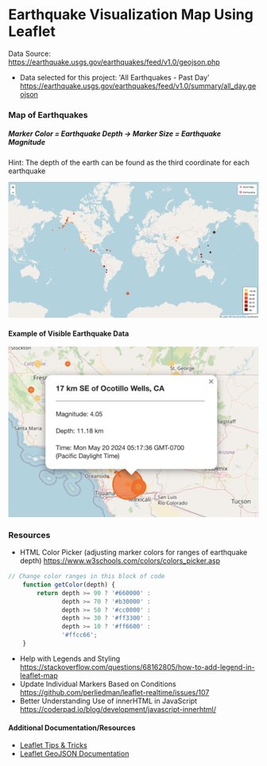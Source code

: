 # Earthquake Visualization Map Using Leaflet
Data Source: https://earthquake.usgs.gov/earthquakes/feed/v1.0/geojson.php 
- Data selected for this project: 'All Earthquakes - Past Day' 
https://earthquake.usgs.gov/earthquakes/feed/v1.0/summary/all_day.geojson

### Map of Earthquakes
##### Marker Color = Earthquake Depth → Marker Size = Earthquake Magnitude
Hint: The depth of the earth can be found as the third coordinate for each earthquake

![Earthquake Map](./Leaflet_Part_1/Images/earthquake_map.png)


#### Example of Visible Earthquake Data
![Earthquake Data](./Leaflet_Part_1/Images/individual_earthquake_data.png)

### Resources
* HTML Color Picker (adjusting marker colors for ranges of earthquake depth)
https://www.w3schools.com/colors/colors_picker.asp
```javascript
// Change color ranges in this block of code
    function getColor(depth) {
        return depth >= 90 ? '#660000' :
               depth >= 70 ? '#b30000' :
               depth >= 50 ? '#cc0000' :
               depth >= 30 ? '#ff3300' :
               depth >= 10 ? '#ff6600' :
               '#ffcc66';
    }
```
* Help with Legends and Styling
https://stackoverflow.com/questions/68162805/how-to-add-legend-in-leaflet-map
* Update Individual Markers Based on Conditions
https://github.com/perliedman/leaflet-realtime/issues/107
* Better Understanding Use of innerHTML in JavaScript
https://coderpad.io/blog/development/javascript-innerhtml/

#### Additional Documentation/Resources
* [Leaflet Tips & Tricks](https://leanpub.com/leaflet-tips-and-tricks/read)
* [Leaflet GeoJSON Documentation](https://leafletjs.com/reference.html#geojson)